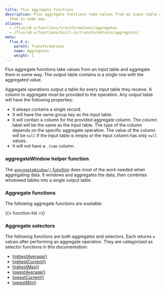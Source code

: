 ```yaml
---
title: Flux aggregate functions
description: Flux aggregate functions take values from an input table and aggregate
  them in some way.
aliases:
  - /flux/v0.x/functions/transformations/aggregates
  - /flux/v0.x/functions/built-in/transformations/aggregates/
menu:
  flux_0_x:
    parent: Transformations
    name: Aggregates
    weight: 1
---
```


Flux aggregate functions take values from an input table and aggregate them in some way.
The output table contains is a single row with the aggregated value.

Aggregate operations output a table for every input table they receive.
A column to aggregate must be provided to the operation.
Any output table will have the following properties:

- It always contains a single record.
- It will have the same group key as the input table.
- It will contain a column for the provided aggregate column.
  The column label will be the same as the input table.
  The type of the column depends on the specific aggregate operation.
  The value of the column will be `null` if the input table is empty or the input column has only `null` values.
- It will not have a `_time` column.

### aggregateWindow helper function
The [`aggregateWindow()` function](/flux/v0.x/stdlib/built-in/transformations/aggregates/aggregatewindow)
does most of the work needed when aggregating data.
It windows and aggregates the data, then combines windowed tables into a single output table.

### Aggregate functions
The following aggregate functions are available:

{{< function-list >}}

### Aggregate selectors
The following functions are both aggregates and selectors.
Each returns `n` values after performing an aggregate operation.
They are categorized as selector functions in this documentation:

- [highestAverage()](/flux/v0.x/stdlib/built-in/transformations/selectors/highestaverage)
- [highestCurrent()](/flux/v0.x/stdlib/built-in/transformations/selectors/highestcurrent)
- [highestMax()](/flux/v0.x/stdlib/built-in/transformations/selectors/highestmax)
- [lowestAverage()](/flux/v0.x/stdlib/built-in/transformations/selectors/lowestaverage)
- [lowestCurrent()](/flux/v0.x/stdlib/built-in/transformations/selectors/lowestcurrent)
- [lowestMin()](/flux/v0.x/stdlib/built-in/transformations/selectors/lowestmin)
